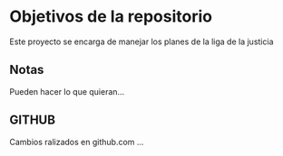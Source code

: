 # Objetivos de la repositorio

Este proyecto se encarga de manejar los planes de la liga de la justicia


## Notas
Pueden hacer lo que quieran...

## GITHUB
Cambios ralizados en github.com ...
